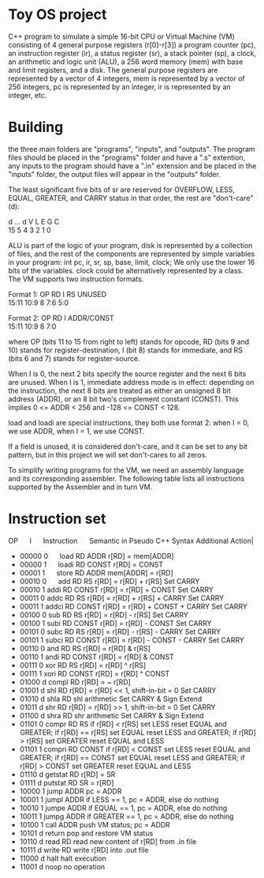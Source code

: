 # Toy OS project
C++ program to simulate a simple 16-bit CPU or Virtual Machine (VM) consisting of 4 general purpose registers (r[0]-r[3]) a program counter (pc), an instruction register (ir), a status register (sr), a stack pointer (sp), a clock, an arithmetic and logic unit (ALU), a 256 word memory (mem) with base and limit registers, and a disk. 
The general purpose registers are represented by a vector of 4 integers, mem is represented by a vector of 256 integers, pc is represented by an integer, ir is represented by an integer, etc.

# Building
the three main folders are "programs", "inputs", and "outputs". The program files should be placed in the "programs" folder and have a ".s" extention, any inputs to the program should have a ".in" extension and be placed in the "inputs" folder, the output files will appear in the "outputs" folder. 


The least significant five bits of sr are reserved for OVERFLOW, LESS, EQUAL, GREATER, and CARRY status in that order, the rest are "don't-care" (d): 

  d  	          ...          	  d  	  V  	  L  	  E  	  G  	  C  
15		  5	  4	  3	  2	  1	  0

ALU is part of the logic of your program, disk is represented by a collection of files, and the rest of the components are represented by simple variables in your program:
	int pc, ir, sr, sp, base, limit, clock;
We only use the lower 16 bits of the variables. clock could be alternatively represented by a class.
The VM supports two instruction formats. 

Format 1:
      OP      	RD	I	RS	      UNUSED        
      15:11      	10:9	8	7:6	          5:0      

Format 2:
      OP      	RD	I	      ADDR/CONST      
      15:11      	10:9	8	              7:0      

where OP (bits 11 to 15 from right to left) stands for opcode, 
RD (bits 9 and 10) stands for register-destination, 
I (bit 8) stands for immediate, 
and RS (bits 6 and 7) stands for register-source. 

When I is 0, the next 2 bits specify the source register and the next 6 bits are unused. 
When I is 1, immediate address mode is in effect: depending on the instruction, the next 8 bits are treated as either an unsigned 8 bit address (ADDR), or an 8 bit two's complement constant (CONST). This implies 0 <= ADDR < 256 and -128 <= CONST < 128. 

load and loadi are special instructions, they both use format 2: when I = 0, we use ADDR, when I = 1, we use CONST. 

If a field is unused, it is considered don't-care, and it can be set to any bit pattern, but in this project we will set don't-cares to all zeros. 

To simplify writing programs for the VM, we need an assembly language and its corresponding assembler. The following table lists all instructions supported by the Assembler and in turn VM. 



# Instruction set
OP &nbsp;&nbsp;&nbsp;&nbsp;	I &nbsp;&nbsp;&nbsp;&nbsp;	Instruction &nbsp;&nbsp;&nbsp;&nbsp; 	Semantic in Pseudo C++ Syntax 	Additional Action|
* 00000	0 &nbsp;&nbsp;&nbsp;&nbsp;	load RD ADDR	r[RD] = mem[ADDR]
* 00000	1 &nbsp;&nbsp;&nbsp;&nbsp;	loadi RD CONST	r[RD] = CONST
* 00001	1 &nbsp;&nbsp;&nbsp;&nbsp;	store RD ADDR	mem[ADDR] = r[RD]
* 00010	0 &nbsp;&nbsp;&nbsp;&nbsp;	add RD RS	r[RD] = r[RD] + r[RS]	Set CARRY
* 00010	1	addi RD CONST	r[RD] = r[RD] + CONST	Set CARRY
* 00011	0	addc RD RS	r[RD] = r[RD] + r[RS] + CARRY	Set CARRY
* 00011	1	addci RD CONST	r[RD] = r[RD] + CONST + CARRY	Set CARRY
* 00100	0	sub RD RS	r[RD] = r[RD] - r[RS]	Set CARRY
* 00100	1	subi RD CONST	r[RD] = r[RD] - CONST	Set CARRY
* 00101	0	subc RD RS	r[RD] = r[RD] - r[RS] - CARRY	Set CARRY
* 00101	1	subci RD CONST	r[RD] = r[RD] - CONST - CARRY	Set CARRY
* 00110	0	and RD RS	r[RD] = r[RD] & r[RS]
* 00110	1	andi RD CONST	r[RD] = r[RD] & CONST
* 00111	0	xor RD RS	r[RD] = r[RD] ^ r[RS]
* 00111	1	xori RD CONST	r[RD] = r[RD] ^ CONST
* 01000	d	compl RD	r[RD] = ~ r[RD]
* 01001	d	shl RD	r[RD] = r[RD] << 1, shift-in-bit = 0	Set CARRY
* 01010	d	shla RD	shl arithmetic	Set CARRY & Sign Extend
* 01011	d	shr RD	r[RD] = r[RD] >> 1, shift-in-bit = 0	Set CARRY
* 01100	d	shra RD	shr arithmetic	Set CARRY & Sign Extend
* 01101	0	compr RD RS	if r[RD] < r[RS] set LESS reset EQUAL and GREATER; if r[RD] == r[RS] set EQUAL reset LESS and GREATER; if 			r[RD] > r[RS] set GREATER reset EQUAL and LESS
* 01101	1	compri RD CONST if r[RD] < CONST set LESS reset EQUAL and GREATER; if r[RD] == CONST set EQUAL reset LESS and GREATER; if 			r[RD] > CONST set GREATER reset EQUAL and LESS
* 01110	d	getstat RD	r[RD] = SR
* 01111	d	putstat RD	SR = r[RD]
* 10000	1	jump ADDR	pc = ADDR
* 10001	1	jumpl ADDR	if LESS == 1, pc = ADDR, else do nothing
* 10010	1	jumpe ADDR	if EQUAL == 1, pc = ADDR, else do nothing
* 10011	1	jumpg ADDR	if GREATER == 1, pc = ADDR, else do nothing
* 10100	1	call ADDR	push VM status; pc = ADDR
* 10101	d	return	pop and restore VM status
* 10110	d	read RD	read new content of r[RD] from .in file
* 10111	d	write RD	write r[RD] into .out file
* 11000	d	halt	halt execution
* 11001	d	noop	no operation 
